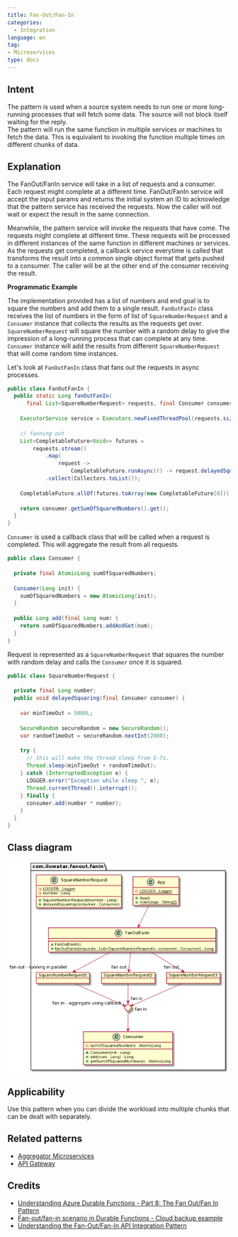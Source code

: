 ```yaml
---
title: Fan-Out/Fan-In
categories:
  - Integration
language: en
tag:
- Microservices
type: docs
---
```


## Intent
The pattern is used when a source system needs to run one or more long-running processes that will fetch some data. 
The source will not block itself waiting for the reply. <br> The pattern will run the same function in multiple 
services or machines to fetch the data. This is equivalent to invoking the function multiple times on different chunks of data.  

## Explanation
The FanOut/FanIn service will take in a list of requests and a consumer. Each request might complete at a different time.
FanOut/FanIn service will accept the input params and returns the initial system an ID to acknowledge that the pattern
service has received the requests. Now the caller will not wait or expect the result in the same connection. 

Meanwhile, the pattern service will invoke the requests that have come. The requests might complete at different time. 
These requests will be processed in different instances of the same function in different machines or services. As the 
requests get completed, a callback service everytime is called that transforms the result into a common single object format
that gets pushed to a consumer. The caller will be at the other end of the consumer receiving the result.

**Programmatic Example**

The implementation provided has a list of numbers and end goal is to square the numbers and add them to a single result.
`FanOutFanIn` class receives the list of numbers in the form of list of `SquareNumberRequest` and a `Consumer` instance 
that collects the results as the requests get over. `SquareNumberRequest` will square the number with a random delay
to give the impression of a long-running process that can complete at any time. `Consumer` instance will add the results from
different `SquareNumberRequest` that will come random time instances. 

Let's look at `FanOutFanIn` class that fans out the requests in async processes. 

```java
public class FanOutFanIn {
  public static Long fanOutFanIn(
      final List<SquareNumberRequest> requests, final Consumer consumer) {

    ExecutorService service = Executors.newFixedThreadPool(requests.size());

    // fanning out
    List<CompletableFuture<Void>> futures =
        requests.stream()
            .map(
                request ->
                    CompletableFuture.runAsync(() -> request.delayedSquaring(consumer), service))
            .collect(Collectors.toList());

    CompletableFuture.allOf(futures.toArray(new CompletableFuture[0])).join();

    return consumer.getSumOfSquaredNumbers().get();
  }
}
```

`Consumer` is used a callback class that will be called when a request is completed. This will aggregate
the result from all requests.

```java
public class Consumer {

  private final AtomicLong sumOfSquaredNumbers;

  Consumer(Long init) {
    sumOfSquaredNumbers = new AtomicLong(init);
  }

  public Long add(final Long num) {
    return sumOfSquaredNumbers.addAndGet(num);
  }
}
```

Request is represented as a `SquareNumberRequest` that squares the number with random delay and calls the 
`Consumer` once it is squared.

```java
public class SquareNumberRequest {

  private final Long number;
  public void delayedSquaring(final Consumer consumer) {

    var minTimeOut = 5000L;

    SecureRandom secureRandom = new SecureRandom();
    var randomTimeOut = secureRandom.nextInt(2000);

    try {
      // this will make the thread sleep from 5-7s.
      Thread.sleep(minTimeOut + randomTimeOut);
    } catch (InterruptedException e) {
      LOGGER.error("Exception while sleep ", e);
      Thread.currentThread().interrupt();
    } finally {
      consumer.add(number * number);
    }
  }
}
```

## Class diagram
![alt-text](etc/fanout-fanin.png)

## Applicability

Use this pattern when you can divide the workload into multiple chunks that can be dealt with separately.

## Related patterns

* [Aggregator Microservices](https://java-design-patterns.com/patterns/aggregator-microservices/)
* [API Gateway](https://java-design-patterns.com/patterns/api-gateway/)

## Credits

* [Understanding Azure Durable Functions - Part 8: The Fan Out/Fan In Pattern](http://dontcodetired.com/blog/post/Understanding-Azure-Durable-Functions-Part-8-The-Fan-OutFan-In-Pattern)
* [Fan-out/fan-in scenario in Durable Functions - Cloud backup example](https://docs.microsoft.com/en-us/azure/azure-functions/durable/durable-functions-cloud-backup)
* [Understanding the Fan-Out/Fan-In API Integration Pattern](https://dzone.com/articles/understanding-the-fan-out-fan-in-api-integration-p)